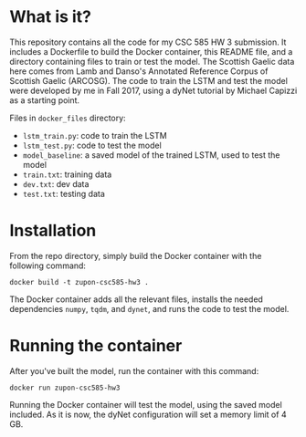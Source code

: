 # What is it?
This repository contains all the code for my CSC 585 HW 3 submission. It includes a Dockerfile to build the Docker container, this README file, and a directory containing files to train or test the model. The Scottish Gaelic data here comes from Lamb and Danso's Annotated Reference Corpus of Scottish Gaelic (ARCOSG). The code to train the LSTM and test the model were developed by me in Fall 2017, using a dyNet tutorial by Michael Capizzi as a starting point.

Files in `docker_files` directory:
- `lstm_train.py`:  code to train the LSTM
- `lstm_test.py`:  code to test the model
- `model_baseline`:  a saved model of the trained LSTM, used to test the model
- `train.txt`:  training data
- `dev.txt`:  dev data
- `test.txt`:  testing data

# Installation
 From the repo directory, simply build the Docker container with the following command:

 `docker build -t zupon-csc585-hw3 .`

The Docker container adds all the relevant files, installs the needed dependencies `numpy`, `tqdm`, and `dynet`, and runs the code to test the model.

# Running the container
 
 After you've built the model, run the container with this command:

 `docker run zupon-csc585-hw3`

Running the Docker container will test the model, using the saved model included. As it is now, the dyNet configuration will set a memory limit of 4 GB.
